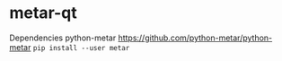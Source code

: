 # metar-qt

Dependencies
  python-metar https://github.com/python-metar/python-metar
`pip install --user metar`
